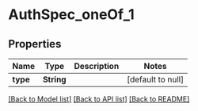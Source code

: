 # AuthSpec_oneOf_1

## Properties

| Name     | Type       | Description | Notes             |
| -------- | ---------- | ----------- | ----------------- |
| **type** | **String** |             | [default to null] |

[[Back to Model list]](../README.md#documentation-for-models) [[Back to API list]](../README.md#documentation-for-api-endpoints) [[Back to README]](../README.md)
